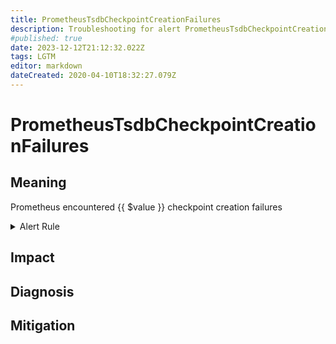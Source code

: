 ```yaml
---
title: PrometheusTsdbCheckpointCreationFailures
description: Troubleshooting for alert PrometheusTsdbCheckpointCreationFailures
#published: true
date: 2023-12-12T21:12:32.022Z
tags: LGTM
editor: markdown
dateCreated: 2020-04-10T18:32:27.079Z
---
```


# PrometheusTsdbCheckpointCreationFailures

## Meaning
[//]: # "Short paragraph that explains what the alert means"
Prometheus encountered {{ $value }} checkpoint creation failures

<details>
  <summary>Alert Rule</summary>

  ```yaml
alert: PrometheusTsdbCheckpointCreationFailures
expr: increase(prometheus_tsdb_checkpoint_creations_failed_total[1m]) > 0
for: 0m
labels:
    severity: critical
annotations:
    summary: Prometheus TSDB checkpoint creation failures (instance {{ $labels.instance }})
    description: |-
        Prometheus encountered {{ $value }} checkpoint creation failures
          VALUE = {{ $value }}
          LABELS = {{ $labels }}
    runbook: https://github.com/srerun/prometheus-alerts/content/runbooks/PrometheusTsdbCheckpointCreationFailures

  ```
</details>


## Impact
[//]: # "What could / will happen if the alert is not addressed"



## Diagnosis
[//]: # "Steps to take to identify the cause of the problem"



## Mitigation
[//]: # "The steps necessary to resolve the alert"

